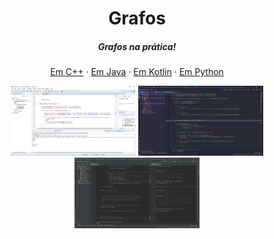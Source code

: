 <!-- Título do Repô -->
<h1 align="center">
  Grafos
</h1>

<h5 align="center"> Grafos na prática! </h5>

<!-- Links do Repositório -->
<p align="center">
    <a href="em C++">Em C++</a>
    ·
    <a href="em Java">Em Java</a>
    ·
    <a href="em Kotlin">Em Kotlin</a>
    ·
    <a href="em Python">Em Python</a>
</p>
<!-- -->

<!-- Screenshots -->
<p align="center">
  <img src="em Java/screenshots/Grafo_java.png" width="200"/>
  <img src="em Kotlin/screenshots/Grafo class.png" width="200"/>
  <img src="em Python/screenshots/Grafo_python.png" width="200"/>
</p>